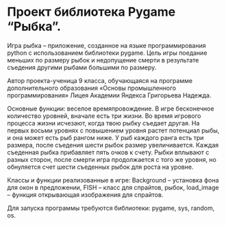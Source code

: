 ﻿# Проект библиотека Pygame “Рыбка”.
Игра рыбка – приложение, созданное на языке программирования python с использованием библиотеки pygame. Цель игры поедание меньших по размеру рыбок и недопущение смерти в результате съедения другими рыбами большими по размеру.

Автор проекта-ученица 9 класса, обучающаяся на программе дополнительного образования «Основы промышленного программирования» Лицея Академии Яндекса Григорьева Надежда.

Основные функции: веселое времяпровождение. В игре бесконечное количество уровней, вначале есть три жизни. Во время игрового процесса жизни исчезают, когда твою рыбку съедает другая. На первых восьми уровнях с повышением уровня растет потенциал рыбы, и она может есть рыб рангом ниже. У рыб каждого ранга есть три размера, после съедения шести рыбок размер увеличивается. Каждая съеденная рыбка прибавляет пять очков к счету. Рыбки вплывают с разных сторон, после смерти игра продолжается с того же уровня, но обнуляется счет шести съеденных рыбок для роста на уровне.

Классы и функции реализованные в игре: Background – установка фона для окон в предложении, FISH – класс для спрайтов, рыбок,  load\_image – функция открывающая изображения для спрайтов.

Для запуска программы требуются библиотеки: pygame, sys, random, os. 





